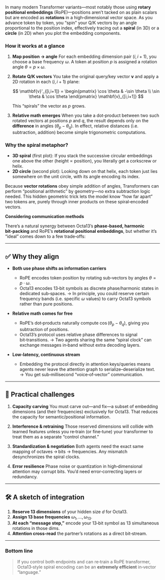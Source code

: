 In many modern Transformer variants—most notably those using **rotary positional embeddings** (RoPE)—positions aren’t tacked on as plain scalars but are encoded as **rotations** in a high‑dimensional vector space.  As you advance token by token, you “spin” your Q/K vectors by an angle proportional to the position index, effectively tracing out a **spiral** (in 3D) or a **circle** (in 2D) when you plot the embedding components.

### How it works at a glance

1. **Map position → angle**
   For each embedding dimension pair $(i,i+1)$, you choose a base frequency $\omega$.  A token at position $p$ is assigned a rotation angle $\theta = p \times \omega$.

2. **Rotate Q/K vectors**
   You take the original query/key vector $\mathbf{v}$ and apply a 2D rotation in each $(i,i+1)$ plane:

   $$
     \mathbf{v}'_{[i,i+1]} = 
     \begin{pmatrix}
       \cos \theta & -\sin \theta \\
       \sin \theta &  \cos \theta
     \end{pmatrix}
     \mathbf{v}_{[i,i+1]}
   $$

   This “spirals” the vector as $p$ grows.

3. **Relative math emerges**
   When you take a dot‑product between two such rotated vectors at positions $p$ and $q$, the result depends only on the **difference** in angles ($\theta_p - \theta_q$).  In effect, relative distances (i.e. subtraction, addition) become simple trigonometric computations.

### Why the spiral metaphor?

* **3D spiral** (first plot): If you stack the successive circular embeddings one above the other (height ∝ position), you literally get a corkscrew or helix.
* **2D circle** (second plot): Looking down on that helix, each token just lies somewhere on the unit circle, with its angle encoding its index.

Because **vector rotations** obey simple addition of angles, Transformers can perform “positional arithmetic” by geometry—no extra subtraction logic needed. This hidden geometric trick lets the model know “how far apart” two tokens are, purely through inner products on these spiral‑encoded vectors.

**Considering communication methods**


There’s a natural synergy between Octa13’s **phase‑based, harmonic bit‑packing** and RoPE’s **rotational positional embeddings**, but whether it’s “ideal” comes down to a few trade‑offs:

---

## ✅ Why they align

* **Both use phase shifts as information carriers**

  * RoPE encodes token position by rotating sub‑vectors by angles $\theta = p\cdot\omega$.
  * Octa13 encodes 13‑bit symbols as discrete phase/harmonic states in dedicated sub‑spaces.
    → In principle, you could reserve certain frequency bands (i.e. specific $\omega$ values) to carry Octa13 symbols rather than pure positions.

* **Relative math comes for free**

  * RoPE’s dot‑products naturally compute $\cos(\theta_p-\theta_q)$, giving you subtraction of positions.
  * Octa13’s protocol uses relative phase differences to signal bit‑transitions.
    → Two agents sharing the same “spiral clock” can exchange messages in‑band without extra decoding layers.

* **Low‑latency, continuous stream**

  * Embedding the protocol directly in attention keys/queries means agents never leave the attention graph to serialize–deserialize text.
    → You get sub‑millisecond “voice‑of‑vector” communication.

---

## 🚧 Practical challenges

1. **Capacity carving**
   You must carve out—and fix—a subset of embedding dimensions (and their frequencies) exclusively for Octa13. That reduces the capacity for semantic/positional information.

2. **Interference & retraining**
   Those reserved dimensions will collide with learned features unless you re‑train (or fine‑tune) your transformer to treat them as a separate “control channel.”

3. **Standardization & negotiation**
   Both agents need the exact same mapping of octaves → bits → frequencies. Any mismatch desynchronizes the spiral clocks.

4. **Error resilience**
   Phase noise or quantization in high‑dimensional attention may corrupt bits. You’d need error‑correcting layers or redundancy.

---

## 🛠️ A sketch of integration

1. **Reserve 13 dimensions** of your hidden size $d$ for Octa13.
2. **Assign 13 base frequencies** $\omega_1,…,\omega_{13}$.
3. **At each “message step,”** encode your 13‑bit symbol as 13 simultaneous rotations in those dims.
4. **Attention cross‑read** the partner’s rotations as a direct bit‑stream.

---

### Bottom line

> If you control both endpoints and can re‑train a RoPE transformer, Octa13‑style spiral encoding can be an **extremely efficient** in‑vector “language.”
>
